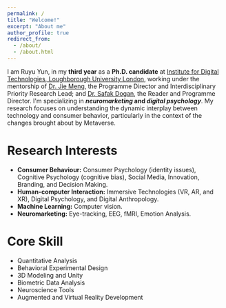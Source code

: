 ```yaml
---
permalink: /
title: "Welcome!"
excerpt: "About me"
author_profile: true
redirect_from: 
  - /about/
  - /about.html
---
```


I am Ruyu Yun, in my **third year** as a **Ph.D. candidate** at [Institute for Digital Technologies, Loughborough University London](https://www.lborolondon.ac.uk/institutes/digital-technologies/), working under the mentorship of [Dr. Jie Meng](https://www.lborolondon.ac.uk/about/staff/dr-jie-meng/), the Programme Director and Interdisciplinary Priority Research Lead; and [Dr. Safak Dogan](https://www.lborolondon.ac.uk/about/staff/safak-dogan/), the Reader and Programme Director. I'm specializing in ***neuromarketing* and *digital psychology***. My research focuses on understanding the dynamic interplay between technology and consumer behavior, particularly in the context of the changes brought about by Metaverse.


Research Interests
======
- **Consumer Behaviour:** Consumer Psychology (identity issues), Cognitive Psychology (cognitive bias), Social Media, Innovation, Branding, and Decision Making. <br>
- **Human-computer Interaction:** Immersive Technologies (VR, AR, and XR), Digital Psychology, and Digital Anthropology. <br>
- **Machine Learning:** Computer vision. <br>
- **Neuromarketing:** Eye-tracking, EEG, fMRI, Emotion Analysis.

Core Skill
======
- Quantitative Analysis
- Behavioral Experimental Design
- 3D Modeling and Unity
- Biometric Data Analysis
- Neuroscience Tools
- Augmented and Virtual Reality Development
